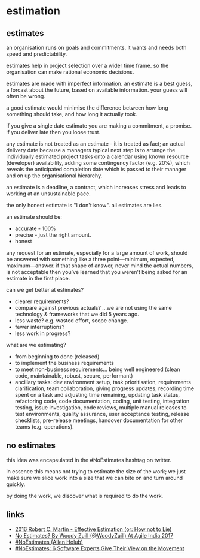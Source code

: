 # estimation

## estimates

an organisation runs on goals and commitments. it wants and needs both speed and predictability.

estimates help in project selection over a wider time frame. so the organisation can make rational economic decisions.

estimates are made with imperfect information. an estimate is a best guess, a forcast about the future, based on available information. your guess will often be wrong. 

a good estimate would minimise the difference between how long something should take, and how long it actually took.

if you give a single date estimate you are making a commitment, a promise. if you deliver late then you loose trust. 

any estimate is not treated as an estimate - it is treated as fact; an actual delivery date because a managers typical next step is to arrange the individually estimated project tasks onto a calendar using known resource (developer) availability, adding some contingency factor (e.g. 20%), which reveals the anticipated completion date which is passed to their manager and on up the organisational hierarchy.

an estimate is a deadline, a contract, which increases stress and leads to working at an unsustainable pace.

the only honest estimate is "I don't know". all estimates are lies.

an estimate should be:
* accurate - 100%
* precise - just the right amount.
* honest

any request for an estimate, especially for a large amount of work, should be answered with something like a three point—minimum, expected, maximum—answer. if that shape of answer, never mind the actual numbers, is not acceptable then you’ve learned that you weren’t being asked for an estimate in the first place.

can we get better at estimates?
* clearer requirements?
* compare against previous actuals? ...we are not using the same technology & frameworks that we did 5 years ago.
* less waste? e.g. wasted effort, scope change.
* fewer interruptions?
* less work in progress?

what are we estimating?
* from beginning to done (released)
* to implement the business requirements
* to meet non-business requirements... being well engineered (clean code, maintainable, robust, secure, performant)
* ancillary tasks: dev environment setup, task prioritisation, requirements clarification, team collaboration, giving progress updates, recording time spent on a task and adjusting time remaining, updating task status, refactoring code, code documentation, coding, unit testing, integration testing, issue investigation, code reviews, multiple manual releases to test environments, quality assurance, user acceptance testing, release checklists, pre-release meetings, handover documentation for other teams (e.g. operations).


## no estimates

this idea was encapsulated in the #NoEstimates hashtag on twitter.

in essence this means not trying to estimate the size of the work; we just make sure we slice work into a size that we can bite on and turn around quickly.

by doing the work, we discover what is required to do the work.


## links
* [2016 Robert C. Martin - Effective Estimation (or: How not to Lie)](https://youtu.be/eisuQefYw_o)
* [No Estimates? By Woody Zuill (@WoodyZuill) At Agile India 2017](https://youtu.be/3f1JebvRnOw)
* [#NoEstimates (Allen Holub)](https://youtu.be/QVBlnCTu9Ms)
* [#NoEstimates: 6 Software Experts Give Their View on the Movement](https://plan.io/blog/noestimates-6-software-experts-give-their-view/)
